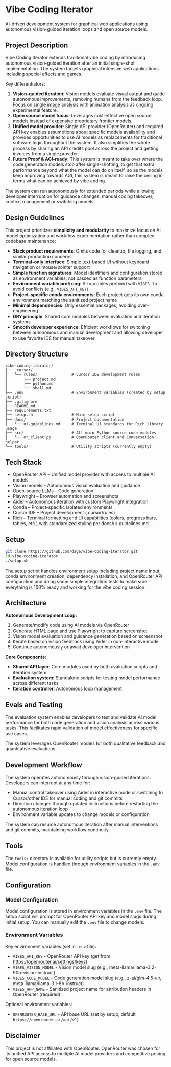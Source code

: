 # Vibe Coding Iterator

AI-driven development system for graphical web applications using autonomous vision-guided iteration loops and open source models.

## Project Description

Vibe Coding Iterator extends traditional vibe coding by introducing autonomous vision-guided iteration after an initial single-shot implementation. The system targets graphical intensive web applications including special effects and games.

Key differentiators:

1. **Vision-guided iteration**: Vision models evaluate visual output and guide autonomous improvements, removing humans from the feedback loop. Focus on single image analysis with animation analysis as ongoing experimental feature.
2. **Open source model focus**: Leverages cost-effective open source models instead of expensive proprietary frontier models.
3. **Unified model provider**: Single API provider (OpenRouter) and required API key enables assumptions about specific models availability and provides opportunities to use AI models as replacements for traditional software logic throughout the system. It also simplifies the whole process by sharing an API credits pool across the project and getting invoices from a single provider.
4. **Future Proof & AGI-ready**: This system is meant to take over where the code generation models stop after single-shotting, to get that extra performance beyond what the model can do on itself, so as the models keep improving towards AGI, this system is meant to raise the ceiling in terms what can be achieved by vibe coding.

The system can run autonomously for extended periods while allowing developer interruption for guidance changes, manual coding takeover, context management or switching models.



## Design Guidelines

This project prioritizes **simplicity and modularity** to maximize focus on AI model optimization and workflow experimentation rather than complex codebase maintenance:

- **Slack product requirements**: Omits code for cleanup, file logging, and similar production concerns
- **Terminal-only interface**: Simple text-based UI without keyboard navigation or mouse/pointer support
- **Simple function signatures**: Model identifiers and configuration stored as environment variables, not passed as function parameters
- **Environment variable prefixing**: All variables prefixed with `VIBES_` to avoid conflicts (e.g., `VIBES_API_KEY`)
- **Project-specific conda environments**: Each project gets its own conda environment matching the sanitized project name
- **Minimal dependencies**: Only essential packages, avoiding over-engineering
- **DRY principle**: Shared core modules between evaluation and iteration systems
- **Smooth developer experience**: Efficient workflows for switching between autonomous and manual development and allowing developer to use favorite IDE for manual takeover

## Directory Structure

```
vibe-coding-iterator/
├── .cursor/
│   └── rules/               # Cursor IDE development rules
│       ├── project.md
│       ├── python.md
│       └── shell.md
├── .env                     # Environment variables (created by setup script)
├── .gitignore
├── README.md
├── requirements.txt
├── setup.sh                 # Main setup script
├── docs/                    # Project documentation
│   └── ui-guidelines.md     # Terminal UI standards for Rich library usage
├── src/                     # All main Python source code modules
│   └── or_client.py         # OpenRouter client and Conversation helper
└── tools/                   # Utility scripts (currently empty)
```

## Tech Stack

- OpenRouter API – Unified model provider with access to multiple AI models
- Vision models – Autonomous visual evaluation and guidance
- Open-source LLMs – Code generation
- Playwright – Browser automation and screenshots
- Aider – Autonomous iteration with custom Playwright integration
- Conda – Project-specific isolated environments
- Cursor IDE – Project development (.cursor/rules)
- Rich – Terminal formatting and UI capabilities (colors, progress bars, tables, etc.) with standardized styling per docs/ui-guidelines.md

## Setup

```bash
git clone https://github.com/dage/vibe-coding-iterator.git
cd vibe-coding-iterator
./setup.sh
```

The setup script handles environment setup including project name input, conda environment creation, dependency installation, and OpenRouter API configuration and doing some simple integration tests to make sure everything is 100% ready and working for the vibe coding session.


## Architecture

**Autonomous Development Loop:**
1. Generate/modify code using AI models via OpenRouter
2. Generate HTML page and use Playwright to capture screenshot
3. Vision model evaluation and guidance generation based on screenshot
4. Iterate based on vision feedback using Aider in non-interactive mode
5. Continue autonomously or await developer intervention

**Core Components:**
- **Shared API layer**: Core modules used by both evaluation scripts and iteration system
- **Evaluation system**: Standalone scripts for testing model performance across different tasks
- **Iteration controller**: Autonomous loop management

## Evals and Testing

The evaluation system enables developers to test and validate AI model performance for both code generation and vision analysis across various tasks. This facilitates rapid validation of model effectiveness for specific use cases.

The system leverages OpenRouter models for both qualitative feedback and quantitative evaluations.

## Development Workflow

The system operates autonomously through vision-guided iterations. Developers can interrupt at any time for:
- Manual control takeover using Aider in interactive mode or switching to Cursor/other IDE for manual coding and git commits
- Direction changes through updated instructions before restarting the autonomous iteration loop
- Environment variable updates to change models or configuration

The system can resume autonomous iteration after manual interventions and git commits, maintaining workflow continuity.

## Tools

The `tools/` directory is available for utility scripts but is currently empty. Model configuration is handled through environment variables in the `.env` file.

## Configuration

### Model Configuration

Model configuration is stored in environment variables in the `.env` file. The setup script will prompt for OpenRouter API key and model slugs during initial setup. You can manually edit the `.env` file to change models:

### Environment Variables

Key environment variables (set in `.env` file):
- `VIBES_API_KEY` - OpenRouter API key (get from https://openrouter.ai/settings/keys)
- `VIBES_VISION_MODEL` - Vision model slug (e.g., meta-llama/llama-3.2-90b-vision-instruct)
- `VIBES_CODE_MODEL` - Code generation model slug (e.g., z-ai/glm-4.5-air, meta-llama/llama-3.1-8b-instruct)
- `VIBES_APP_NAME` - Sanitized project name for attribution headers in OpenRouter (required)

Optional environment variables:
- `OPENROUTER_BASE_URL` - API base URL (set by setup; default `https://openrouter.ai/api/v1`)

## Disclaimer

This project is not affiliated with OpenRouter. OpenRouter was chosen for its unified API access to multiple AI model providers and competitive pricing for open source models.